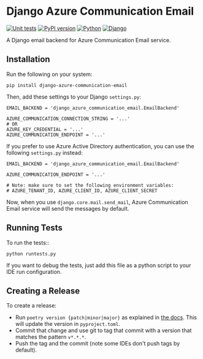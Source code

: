 # Django Azure Communication Email

[![Unit tests](https://github.com/rebotics/django-azure-communication-email/actions/workflows/ci.yml/badge.svg?branch=main)](https://github.com/rebotics/django-azure-communication-email/actions/workflows/ci.yml)
[![PyPI version](https://badge.fury.io/py/django-azure-communication-email.svg)](https://badge.fury.io/py/django-azure-communication-email)
[![Python](https://img.shields.io/badge/python-3.10+-blue.svg)](https://img.shields.io/badge/python-3.10+-blue)
[![Django](https://img.shields.io/badge/django-2.2+-blue.svg)](https://img.shields.io/badge/django-2.2+-blue)

A Django email backend for Azure Communication Email service.


## Installation
Run the following on your system:

    pip install django-azure-communication-email

Then, add these settings to your Django `settings.py`:

    EMAIL_BACKEND = 'django_azure_communication_email.EmailBackend'

    AZURE_COMMUNICATION_CONNECTION_STRING = '...'
    # OR
    AZURE_KEY_CREDENTIAL = '...'
    AZURE_COMMUNICATION_ENDPOINT = '...'

If you prefer to use Azure Active Directory authentication, you can use the
following `settings.py` instead:

    EMAIL_BACKEND = 'django_azure_communication_email.EmailBackend'
    
    AZURE_COMMUNICATION_ENDPOINT = '...'
    
    # Note: make sure to set the following environment variables:
    # AZURE_TENANT_ID, AZURE_CLIENT_ID, AZURE_CLIENT_SECRET

Now, when you use `django.core.mail.send_mail`, Azure Communication Email
service will send the messages by default.

## Running Tests
To run the tests::

    python runtests.py

If you want to debug the tests, just add this file as a python script to your IDE run configuration.

## Creating a Release

To create a release:

* Run `poetry version {patch|minor|major}` as explained in [the docs](https://python-poetry.org/docs/cli/#version).
  This will update the version in `pyproject.toml`.
* Commit that change and use git to tag that commit with a version that matches the pattern `v*.*.*`.
* Push the tag and the commit (note some IDEs don't push tags by default).
